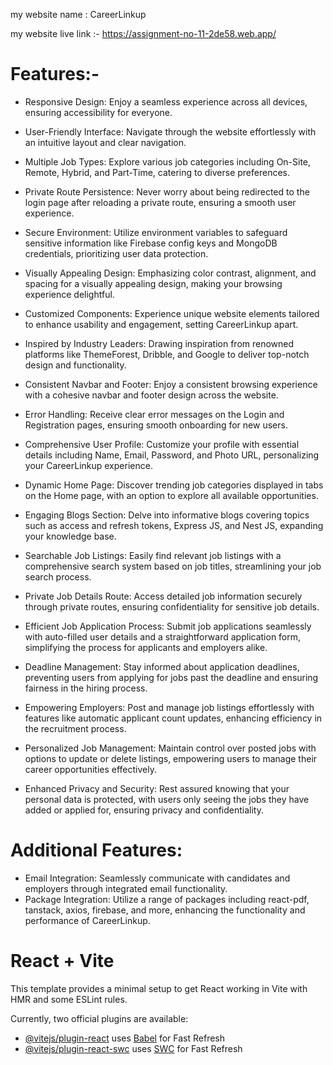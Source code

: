 my website name : CareerLinkup

my website  live link :- https://assignment-no-11-2de58.web.app/


# Features:-

- Responsive Design: Enjoy a seamless experience across all devices, ensuring accessibility for everyone.

- User-Friendly Interface: Navigate through the website effortlessly with an intuitive layout and clear navigation.

- Multiple Job Types: Explore various job categories including On-Site, Remote, Hybrid, and Part-Time, catering to diverse preferences.

- Private Route Persistence: Never worry about being redirected to the login page after reloading a private route, ensuring a smooth user experience.

- Secure Environment: Utilize environment variables to safeguard sensitive information like Firebase config keys and MongoDB credentials, prioritizing user data protection.

- Visually Appealing Design: Emphasizing color contrast, alignment, and spacing for a visually appealing design, making your browsing experience delightful.

- Customized Components: Experience unique website elements tailored to enhance usability and engagement, setting CareerLinkup apart.

- Inspired by Industry Leaders: Drawing inspiration from renowned platforms like ThemeForest, Dribble, and Google to deliver top-notch design and functionality.

- Consistent Navbar and Footer: Enjoy a consistent browsing experience with a cohesive navbar and footer design across the website.

- Error Handling: Receive clear error messages on the Login and Registration pages, ensuring smooth onboarding for new users.

- Comprehensive User Profile: Customize your profile with essential details including Name, Email, Password, and Photo URL, personalizing your CareerLinkup experience.

- Dynamic Home Page: Discover trending job categories displayed in tabs on the Home page, with an option to explore all available opportunities.

- Engaging Blogs Section: Delve into informative blogs covering topics such as access and refresh tokens, Express JS, and Nest JS, expanding your knowledge base.

- Searchable Job Listings: Easily find relevant job listings with a comprehensive search system based on job titles, streamlining your job search process.

- Private Job Details Route: Access detailed job information securely through private routes, ensuring confidentiality for sensitive job details.
 
- Efficient Job Application Process: Submit job applications seamlessly with auto-filled user details and a straightforward application form, simplifying the process for applicants and employers alike.

- Deadline Management: Stay informed about application deadlines, preventing users from applying for jobs past the deadline and ensuring fairness in the hiring process.

- Empowering Employers: Post and manage job listings effortlessly with features like automatic applicant count updates, enhancing efficiency in the recruitment process.

- Personalized Job Management: Maintain control over posted jobs with options to update or delete listings, empowering users to manage their career opportunities effectively.

- Enhanced Privacy and Security: Rest assured knowing that your personal data is protected, with users only seeing the jobs they have added or applied for, ensuring privacy and confidentiality.




# Additional Features:
- Email Integration: Seamlessly communicate with candidates and employers through integrated email functionality.
- Package Integration: Utilize a range of packages including react-pdf, tanstack, axios, firebase, and more, enhancing the functionality and performance of CareerLinkup.








# React + Vite

This template provides a minimal setup to get React working in Vite with HMR and some ESLint rules.

Currently, two official plugins are available:

- [@vitejs/plugin-react](https://github.com/vitejs/vite-plugin-react/blob/main/packages/plugin-react/README.md) uses [Babel](https://babeljs.io/) for Fast Refresh
- [@vitejs/plugin-react-swc](https://github.com/vitejs/vite-plugin-react-swc) uses [SWC](https://swc.rs/) for Fast Refresh
